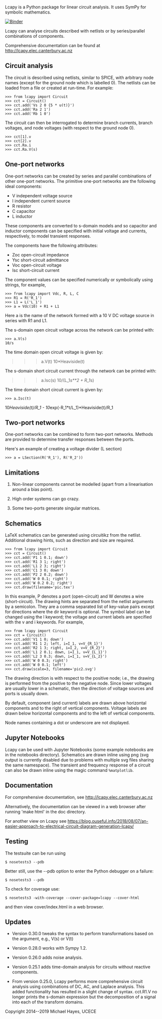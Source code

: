 Lcapy is a Python package for linear circuit analysis.  It uses SymPy
for symbolic mathematics.

[![Binder](http://mybinder.org/badge.svg)](https://mybinder.org/v2/gh/mph-/lcapy/master)

Lcapy can analyse circuits described with netlists or by series/parallel combinations of components.

Comprehensive documentation can be found at http://lcapy.elec.canterbury.ac.nz


Circuit analysis
----------------

The circuit is described using netlists, similar to SPICE, with
arbitrary node names (except for the ground node which is labelled 0).
The netlists can be loaded from a file or created at run-time.  For
example:

    >>> from lcapy import Circuit
    >>> cct = Circuit()
    >>> cct.add('Vs 2 0 {5 * u(t)}') 
    >>> cct.add('Ra 2 1') 
    >>> cct.add('Rb 1 0') 

The circuit can then be interrogated to determine branch currents,
branch voltages, and node voltages (with respect to the ground node 0).

    >>> cct[1].v
    >>> cct[2].v
    >>> cct.Ra.i
    >>> cct.Ra.V(s)


One-port networks
-----------------

One-port networks can be created by series and parallel combinations
of other one-port networks.  The primitive one-port networks are the
following ideal components:

- V independent voltage source
- I independent current source
- R resistor
- C capacitor
- L inductor

These components are converted to s-domain models and so capacitor and
inductor components can be specified with initial voltage and
currents, respectively, to model transient responses.

The components have the following attributes:

- Zoc open-circuit impedance
- Ysc short-circuit admittance
- Voc open-circuit voltage
- Isc short-circuit current

The component values can be specified numerically or symbolically
using strings, for example,

    >>> from lcapy import Vdc, R, L, C
    >>> R1 = R('R_1') 
    >>> L1 = L('L_1')
    >>> a = Vdc(10) + R1 + L1

Here a is the name of the network formed with a 10 V DC voltage source in
series with R1 and L1.

The s-domain open circuit voltage across the network can be printed with:

    >>> a.V(s)
    10/s

The time domain open circuit voltage is given by:

   >>> a.V(t)
   10*Heaviside(t)

The s-domain short circuit current through the network can be printed with:

   >>> a.Isc(s)
   10/(L_1*s**2 + R_1*s)

The time domain short circuit current is given by:

    >>> a.Isc(t)
   10*Heaviside(t)/R_1 - 10*exp(-R_1*t/L_1)*Heaviside(t)/R_1


Two-port networks
-----------------

One-port networks can be combined to form two-port networks.  Methods
are provided to determine transfer responses between the ports.

Here's an example of creating a voltage divider (L section)

    >>> a = LSection(R('R_1'), R('R_2'))


Limitations
-----------

1. Non-linear components cannot be modelled (apart from a linearisation around a bias point).

2. High order systems can go crazy.

3. Some two-ports generate singular matrices.


Schematics
----------

LaTeX schematics can be generated using circuitikz from the netlist.
Additional drawing hints, such as direction and size are required.

    >>> from lcapy import Circuit
    >>> cct = Circuit()
    >>> cct.add('P1 1 0.1; down')
    >>> cct.add('R1 3 1; right')
    >>> cct.add('L1 2 3; right')
    >>> cct.add('C1 3 0; down')
    >>> cct.add('P2 2 0.2; down')
    >>> cct.add('W 0 0.1; right')
    >>> cct.add('W 0.2 0.2; right')
    >>> cct.draw(filename='pic.tex')

In this example, P denotes a port (open-circuit) and W denotes a wire
(short-circuit).  The drawing hints are separated from the netlist
arguments by a semicolon.  They are a comma separated list of
key-value pairs except for directions where the dir keyword is
optional.  The symbol label can be changed using the l keyword; the
voltage and current labels are specified with the v and i keywords.
For example,

    >>> from lcapy import Circuit
    >>> cct = Circuit()
    >>> cct.add('V1 1 0; down')
    >>> cct.add('R1 1 2; left, i=I_1, v=V_{R_1}')
    >>> cct.add('R2 1 3; right, i=I_2, v=V_{R_2}')
    >>> cct.add('L1 2 0.1; down, i=I_1, v=V_{L_1}')
    >>> cct.add('L2 3 0.3; down, i=I_1, v=V_{L_2}')
    >>> cct.add('W 0 0.3; right')
    >>> cct.add('W 0 0.1; left')
    >>> cct.draw(scale=3, filename='pic2.svg')

The drawing direction is with respect to the positive node; i.e., the
drawing is performed from the positive to the negative node.  Since
lower voltages are usually lower in a schematic, then the direction of
voltage sources and ports is usually down.

By default, component (and current) labels are drawn above horizontal
components and to the right of vertical components.  Voltage labels
are drawn below horizontal components and to the left of vertical
components.

Node names containing a dot or underscore are not displayed.


Jupyter Notebooks
-----------------

Lcapy can be used with Jupyter Notebooks (some example notebooks are
in the notebooks directory).  Schematics are drawn inline using png
(svg output is currently disabled due to problems with multiple svg
files sharing the same namespace).  The transient and frequency
response of a circuit can also be drawn inline using the magic command
`%matplotlib`.


Documentation
-------------

For comprehensive documentation, see http://lcapy.elec.canterbury.ac.nz

Alternatively, the documentation can be viewed in a web browser after
running 'make html' in the doc directory.

For another view on Lcapy see https://blog.ouseful.info/2018/08/07/an-easier-approach-to-electrical-circuit-diagram-generation-lcapy/


Testing
-------

The testsuite can be run using

    $ nosetests3 --pdb

Better still, use the --pdb option to enter the Python debugger on a failure:

    $ nosetests3 --pdb

To check for coverage use:

    $ nosetests3 -with-coverage --cover-package=lcapy --cover-html

and then view cover/index.html in a web browser.


Updates
-------

- Version 0.30.0 tweaks the syntax to perform transformations based on the argument, e.g., V(s) or V(t)

- Version 0.28.0 works with Sympy 1.2.

- Version 0.26.0 adds noise analysis.

- Version 0.25.1 adds time-domain analysis for circuits without reactive
components.

- From version 0.25.0, Lcapy performs more comprehensive circuit
analysis using combinations of DC, AC, and Laplace analysis.  This
added functionality has resulted in a slight change of syntax.
cct.R1.V no longer prints the s-domain expression but the
decomposition of a signal into each of the transform domains.


Copyright 2014--2019 Michael Hayes, UCECE
